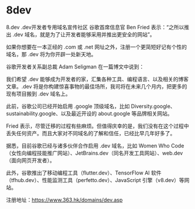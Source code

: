 # 8dev
8.dev .dev开发者专用域名宣传社区
谷歌首席信息官 Ben Fried 表示：“之所以推出 .dev 域名，就是为了让开发者能够采用并推出更安全的网站”。

如果你想要在一本正经的 .com 或 .net 网址之外，注册一个更简短好记有个性的域名，那 .dev 将为你开辟一处新天地。

谷歌开发者关系副总裁 Adam Seligman 在一篇博文中说到：

我们希望 .dev 能够成为开发者的家，汇集各种工具、编程语言、以及相关的博客文章。.dev 将是你构建惊喜事物的最佳场所，我司将在未来几个月内，把更多的现有项目搬到 .dev 域名上。

此前，谷歌公司已经开始启用 .google 顶级域名，比如 Diversity.google、sustainability.google、以及最近开设的 about.google 等品牌相关网站。

Fried 表示，尽管迁移的过程有些麻烦。但值得庆幸的是，我们没有在这个过程中丢失任何资产。而且大家对不同域名的了解和信任，已经比早几年好多了。

据悉，目前谷歌已经与诸多伙伴合作启用 .dev 域名，比如 Women Who Code（女性向编程技能推广网站）、JetBrains.dev（同名开发工具网站）、web.dev（面向网页开发者）。

此外，谷歌推出了移动编程工具（flutter.dev）、TensorFlow AI 软件（tfhub.dev）、性能监测工具（perfetto.dev）、JavaScript 引擎（v8.dev）等网站。

注册地址：https://www.363.hk/domains/dev.asp
